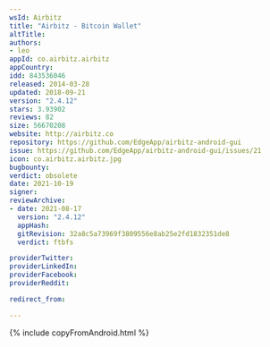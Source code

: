 ```yaml
---
wsId: Airbitz
title: "Airbitz - Bitcoin Wallet"
altTitle: 
authors:
- leo
appId: co.airbitz.airbitz
appCountry: 
idd: 843536046
released: 2014-03-28
updated: 2018-09-21
version: "2.4.12"
stars: 3.93902
reviews: 82
size: 56670208
website: http://airbitz.co
repository: https://github.com/EdgeApp/airbitz-android-gui
issue: https://github.com/EdgeApp/airbitz-android-gui/issues/21
icon: co.airbitz.airbitz.jpg
bugbounty: 
verdict: obsolete
date: 2021-10-19
signer: 
reviewArchive:
- date: 2021-08-17
  version: "2.4.12"
  appHash: 
  gitRevision: 32a8c5a73969f3809556e8ab25e2fd1832351de8
  verdict: ftbfs

providerTwitter: 
providerLinkedIn: 
providerFacebook: 
providerReddit: 

redirect_from:

---
```


{% include copyFromAndroid.html %}
